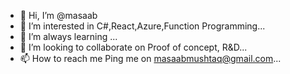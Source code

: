 - 👋 Hi, I’m @masaab
- 👀 I’m interested in C#,React,Azure,Function Programming...
- 🌱 I’m always learning ...
- 💞️ I’m looking to collaborate on Proof of concept, R&D...
- 📫 How to reach me Ping me on masaabmushtaq@gmail.com...

<!---
masaab/masaab is a ✨ special ✨ repository because its `README.md` (this file) appears on your GitHub profile.
You can click the Preview link to take a look at your changes.
--->
